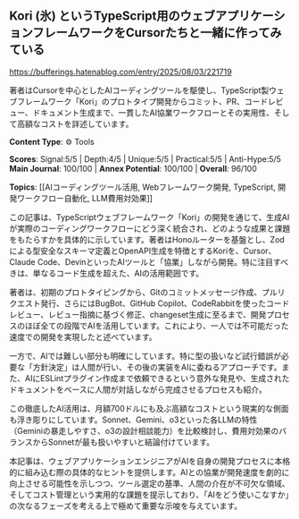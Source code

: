 ## Kori (氷) というTypeScript用のウェブアプリケーションフレームワークをCursorたちと一緒に作ってみている

https://bufferings.hatenablog.com/entry/2025/08/03/221719

著者はCursorを中心としたAIコーディングツールを駆使し、TypeScript製ウェブフレームワーク「Kori」のプロトタイプ開発からコミット、PR、コードレビュー、ドキュメント生成まで、一貫したAI協業ワークフローとその実用性、そして高額なコストを詳述しています。

**Content Type**: ⚙️ Tools

**Scores**: Signal:5/5 | Depth:4/5 | Unique:5/5 | Practical:5/5 | Anti-Hype:5/5
**Main Journal**: 100/100 | **Annex Potential**: 100/100 | **Overall**: 96/100

**Topics**: [[AIコーディングツール活用, Webフレームワーク開発, TypeScript, 開発ワークフロー自動化, LLM費用対効果]]

この記事は、TypeScriptウェブフレームワーク「Kori」の開発を通じて、生成AIが実際のコーディングワークフローにどう深く統合され、どのような成果と課題をもたらすかを具体的に示しています。著者はHonoルーターを基盤とし、Zodによる型安全なスキーマ定義とOpenAPI生成を特徴とするKoriを、Cursor、Claude Code、DevinといったAIツールと「協業」しながら開発。特に注目すべきは、単なるコード生成を超えた、AIの活用範囲です。

著者は、初期のプロトタイピングから、Gitのコミットメッセージ作成、プルリクエスト発行、さらにはBugBot、GitHub Copilot、CodeRabbitを使ったコードレビュー、レビュー指摘に基づく修正、changeset生成に至るまで、開発プロセスのほぼ全ての段階でAIを活用しています。これにより、一人では不可能だった速度での開発を実現したと述べています。

一方で、AIでは難しい部分も明確にしています。特に型の扱いなど試行錯誤が必要な「方針決定」は人間が行い、その後の実装をAIに委ねるアプローチです。また、AIにESLintプラグイン作成まで依頼できるという意外な発見や、生成されたドキュメントをベースに人間が対話しながら完成させるプロセスも紹介。

この徹底したAI活用は、月額700ドルにも及ぶ高額なコストという現実的な側面も浮き彫りにしています。Sonnet、Gemini、o3といった各LLMの特性（Geminiの暴走しやすさ、o3の設計相談能力）を比較検討し、費用対効果のバランスからSonnetが最も扱いやすいと結論付けています。

本記事は、ウェブアプリケーションエンジニアがAIを自身の開発プロセスに本格的に組み込む際の具体的なヒントを提供します。AIとの協業が開発速度を劇的に向上させる可能性を示しつつ、ツール選定の基準、人間の介在が不可欠な領域、そしてコスト管理という実用的な課題を提示しており、「AIをどう使いこなすか」の次なるフェーズを考える上で極めて重要な示唆を与えています。